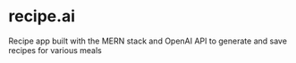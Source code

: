 # recipe.ai
Recipe app built with the MERN stack and OpenAI API to generate and save recipes for various meals
